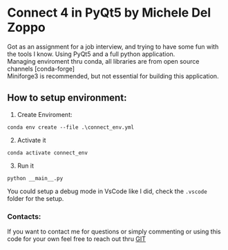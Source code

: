 # Connect 4 in PyQt5 by Michele Del Zoppo

Got as an assignment for a job interview, and trying to have some fun with the tools I know.
Using PyQt5 and a full python application.  
Managing enviroment thru conda, all libraries are from open source channels [conda-forge]  
Miniforge3 is recommended, but not essential for building this application.

## How to setup environment:

1)  Create Enviroment:

`conda env create --file .\connect_env.yml`

2) Activate it

`conda activate connect_env`

3) Run it

`python __main__.py`

You could setup a debug mode in VsCode like I did, check the `.vscode` folder for the setup.

### Contacts:
If you want to contact me for questions or simply commenting or using this code for your own feel free to reach out thru [GIT](https://github.com/pdmkdz)